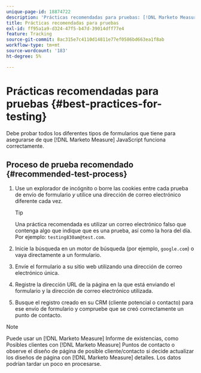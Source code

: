 ```yaml
---
unique-page-id: 18874722
description: 'Prácticas recomendadas para pruebas: [!DNL Marketo Measure] - Documentación del producto'
title: Prácticas recomendadas para pruebas
exl-id: ff95a1a9-d324-47f5-b47d-39014dff77e4
feature: Tracking
source-git-commit: 8ac315e7c4110d14811e77ef0586bd663ea1f8ab
workflow-type: tm+mt
source-wordcount: '183'
ht-degree: 5%

---
```


# Prácticas recomendadas para pruebas {#best-practices-for-testing}

Debe probar todos los diferentes tipos de formularios que tiene para asegurarse de que [!DNL Marketo Measure] JavaScript funciona correctamente.

## Proceso de prueba recomendado {#recommended-test-process}

1. Use un explorador de incógnito o borre las cookies entre cada prueba de envío de formulario _y_ utilice una dirección de correo electrónico diferente cada vez.

   >[!TIP]
   >
   >Una práctica recomendada es utilizar un correo electrónico falso que contenga algo que indique que es una prueba, así como la hora del día. Por ejemplo: `testing830am@test.com`.

1. Inicie la búsqueda en un motor de búsqueda (por ejemplo, `google.com`) o vaya directamente a un formulario.

1. Envíe el formulario a su sitio web utilizando una dirección de correo electrónico única.

1. Registre la dirección URL de la página en la que está enviando el formulario y la dirección de correo electrónico utilizada.

1. Busque el registro creado en su CRM (cliente potencial o contacto) para ese envío de formulario y compruebe que se creó correctamente un punto de contacto.

>[!NOTE]
>
>Puede usar un [!DNL Marketo Measure] Informe de existencias, como Posibles clientes con [!DNL Marketo Measure] Puntos de contacto o observe el diseño de página de posible cliente/contacto si decide actualizar los diseños de página con [!DNL Marketo Measure] detalles. Los datos podrían tardar un poco en procesarse.
